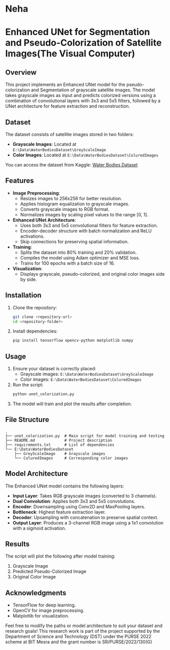 # Neha
# Enhanced UNet for Segmentation and Pseudo-Colorization of Satellite Images(The Visual Computer)

## Overview

This project implements an Enhanced UNet model for the pseudo-colorization and Segmentation  of grayscale satellite images. The model takes grayscale  images as input and predicts colorized versions using a combination of convolutional layers with 3x3 and 5x5 filters, followed by a UNet architecture for feature extraction and reconstruction.

## Dataset

The dataset consists of satellite images stored in two folders:
- **Grayscale Images**: Located at `E:\Data\WaterBodiesDataset\GreyScaleImage`
- **Color Images**: Located at `E:\Data\WaterBodiesDataset\ColuredImages`

You can access the dataset from Kaggle: [Water Bodies Dataset](https://www.kaggle.com/datasets/franciscoescobar/satellite-images-of-water-bodies)

## Features

- **Image Preprocessing**:
  - Resizes images to 256x256 for better resolution.
  - Applies histogram equalization to grayscale images.
  - Converts grayscale images to RGB format.
  - Normalizes images by scaling pixel values to the range [0, 1].
- **Enhanced UNet Architecture**:
  - Uses both 3x3 and 5x5 convolutional filters for feature extraction.
  - Encoder-decoder structure with batch normalization and ReLU activations.
  - Skip connections for preserving spatial information.
- **Training**:
  - Splits the dataset into 80% training and 20% validation.
  - Compiles the model using Adam optimizer and MSE loss.
  - Trains for 100 epochs with a batch size of 16.
- **Visualization**:
  - Displays grayscale, pseudo-colorized, and original color images side by side.

## Installation

1. Clone the repository:
   ```bash
   git clone <repository-url>
   cd <repository-folder>
   ```
2. Install dependencies:
   ```bash
   pip install tensorflow opencv-python matplotlib numpy
   ```

## Usage

1. Ensure your dataset is correctly placed:
   - Grayscale images: `E:\Data\WaterBodiesDataset\GreyScaleImage`
   - Color images: `E:\Data\WaterBodiesDataset\ColuredImages`
2. Run the script:
   ```bash
   python unet_colorization.py
   ```
3. The model will train and plot the results after completion.

## File Structure
```
.
├── unet_colorization.py  # Main script for model training and testing
├── README.md             # Project description
├── requirements.txt      # List of dependencies
└── E:\Data\WaterBodiesDataset
    ├── GreyScaleImage    # Grayscale images
    └── ColuredImages     # Corresponding color images
```

## Model Architecture

The Enhanced UNet model contains the following layers:
- **Input Layer**: Takes RGB grayscale images (converted to 3 channels).
- **Dual Convolution**: Applies both 3x3 and 5x5 convolutions.
- **Encoder**: Downsampling using Conv2D and MaxPooling layers.
- **Bottleneck**: Highest feature extraction layer.
- **Decoder**: Upsampling with concatenation to preserve spatial context.
- **Output Layer**: Produces a 3-channel RGB image using a 1x1 convolution with a sigmoid activation.

## Results

The script will plot the following after model training:
1. Grayscale Image
2. Predicted Pseudo-Colorized Image
3. Original Color Image

## Acknowledgments

- TensorFlow for deep learning.
- OpenCV for image preprocessing.
- Matplotlib for visualization.



Feel free to modify the paths or model architecture to suit your dataset and research goals!
This research work is part of the project supported by the Department of Science and Technology (DST) under the PURSE 2022 scheme at BIT Mesra and the grant number is SR/PURSE/2022/130(G)
